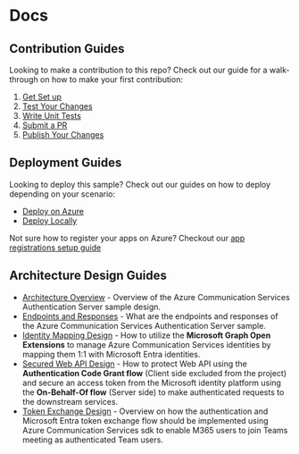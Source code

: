 # Docs

## Contribution Guides

Looking to make a contribution to this repo? Check out our guide for a walk-through on how to make your first contribution:

1. [Get Set up](<./contribution-guides/1. get-set-up.md>)
2. [Test Your Changes](<./contribution-guides/2. test-your-changes.md>)
3. [Write Unit Tests](<./contribution-guides/3. write-unit-tests.md>)
4. [Submit a PR](<./contribution-guides/4. submit-a-pr.md>)
5. [Publish Your Changes](<./contribution-guides/5. publish-your-changes.md>)

## Deployment Guides

Looking to deploy this sample? Check out our guides on how to deploy depending on your scenario:

- [Deploy on Azure](./deployment-guides/deploy-and-test-sample-on-azure.md)
- [Deploy Locally](./deployment-guides/deploy-locally.md)

Not sure how to register your apps on Azure? Checkout our [app registrations setup guide](./deployment-guides/set-up-app-registrations.md)

## Architecture Design Guides

- [Architecture Overview](design-guides/architecture-overview.md) - Overview of the Azure Communication Services Authentication Server sample design.
- [Endpoints and Responses](design-guides/endpoints-and-responses.md) - What are the endpoints and responses of the Azure Communication Services Authentication Server sample.
- [Identity Mapping Design](design-guides/identity-mapping-design-graph-open-extensions.md) - How to utilize the **Microsoft Graph Open Extensions** to manage Azure Communication Services identities by mapping them 1:1 with Microsoft Entra identities.
- [Secured Web API Design](./design-guides/secured-web-api-design.md) - How to protect Web API using the **Authentication Code Grant flow** (Client side excluded from the project) and secure an access token from the Microsoft identity platform using the **On-Behalf-Of flow** (Server side) to make authenticated requests to the downstream services.
- [Token Exchange Design](./design-guides/token-exchange-design.md) - Overview on how the authentication and Microsoft Entra token exchange flow should be implemented using Azure Communication Services sdk to enable M365 users to join Teams meeting as authenticated Team users.
